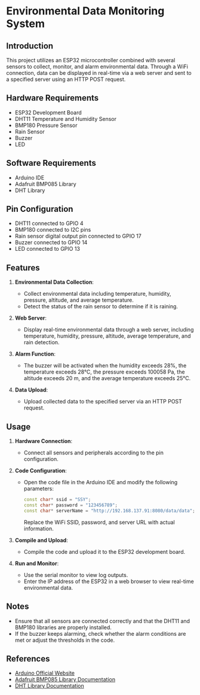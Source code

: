# Environmental Data Monitoring System

## Introduction

This project utilizes an ESP32 microcontroller combined with several sensors to collect, monitor, and alarm environmental data. Through a WiFi connection, data can be displayed in real-time via a web server and sent to a specified server using an HTTP POST request.

## Hardware Requirements

- ESP32 Development Board
- DHT11 Temperature and Humidity Sensor
- BMP180 Pressure Sensor
- Rain Sensor
- Buzzer
- LED

## Software Requirements

- Arduino IDE
- Adafruit BMP085 Library
- DHT Library

## Pin Configuration

- DHT11 connected to GPIO 4
- BMP180 connected to I2C pins
- Rain sensor digital output pin connected to GPIO 17
- Buzzer connected to GPIO 14
- LED connected to GPIO 13

## Features

1. **Environmental Data Collection**:
    - Collect environmental data including temperature, humidity, pressure, altitude, and average temperature.
    - Detect the status of the rain sensor to determine if it is raining.

2. **Web Server**:
    - Display real-time environmental data through a web server, including temperature, humidity, pressure, altitude, average temperature, and rain detection.

3. **Alarm Function**:
    - The buzzer will be activated when the humidity exceeds 28%, the temperature exceeds 28°C, the pressure exceeds 100058 Pa, the altitude exceeds 20 m, and the average temperature exceeds 25°C.

4. **Data Upload**:
    - Upload collected data to the specified server via an HTTP POST request.

## Usage

1. **Hardware Connection**:
    - Connect all sensors and peripherals according to the pin configuration.

2. **Code Configuration**:
    - Open the code file in the Arduino IDE and modify the following parameters:
      ```cpp
      const char* ssid = "SSY";
      const char* password = "123456789";
      const char* serverName = "http://192.168.137.91:8080/data/data";
      ```
      Replace the WiFi SSID, password, and server URL with actual information.

3. **Compile and Upload**:
    - Compile the code and upload it to the ESP32 development board.

4. **Run and Monitor**:
    - Use the serial monitor to view log outputs.
    - Enter the IP address of the ESP32 in a web browser to view real-time environmental data.

## Notes

- Ensure that all sensors are connected correctly and that the DHT11 and BMP180 libraries are properly installed.
- If the buzzer keeps alarming, check whether the alarm conditions are met or adjust the thresholds in the code.

## References

- [Arduino Official Website](https://www.arduino.cc/)
- [Adafruit BMP085 Library Documentation](https://github.com/adafruit/Adafruit-BMP085-Library)
- [DHT Library Documentation](https://github.com/adafruit/DHT-sensor-library)
